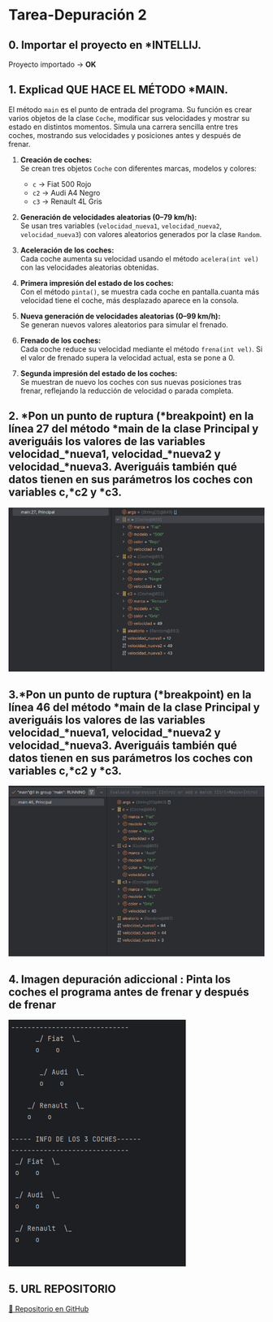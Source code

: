 # Tarea-Depuración 2

## 0. Importar el proyecto en *INTELLIJ.

Proyecto importado -> **OK**

## 1. Explicad QUE HACE EL MÉTODO *MAIN.

El método `main` es el punto de entrada del programa. Su función es crear varios objetos de la clase `Coche`, modificar sus velocidades y mostrar su estado en distintos momentos. Simula una carrera sencilla entre tres coches, mostrando sus velocidades y posiciones antes y después de frenar.

1. **Creación de coches:**  
   Se crean tres objetos `Coche` con diferentes marcas, modelos y colores:
   - `c` → Fiat 500 Rojo  
   - `c2` → Audi A4 Negro  
   - `c3` → Renault 4L Gris  

2. **Generación de velocidades aleatorias (0–79 km/h):**  
   Se usan tres variables (`velocidad_nueva1`, `velocidad_nueva2`, `velocidad_nueva3`) con valores aleatorios generados por la clase `Random`.

3. **Aceleración de los coches:**  
   Cada coche aumenta su velocidad usando el método `acelera(int vel)` con las velocidades aleatorias obtenidas.

4. **Primera impresión del estado de los coches:**  
   Con el método `pinta()`, se muestra cada coche en pantalla.cuanta más velocidad tiene el coche, más desplazado aparece en la consola.

5. **Nueva generación de velocidades aleatorias (0–99 km/h):**  
   Se generan nuevos valores aleatorios para simular el frenado.

6. **Frenado de los coches:**  
   Cada coche reduce su velocidad mediante el método `frena(int vel)`. Si el valor de frenado supera la velocidad actual, esta se pone a 0.

7. **Segunda impresión del estado de los coches:**  
   Se muestran de nuevo los coches con sus nuevas posiciones tras frenar, reflejando la reducción de velocidad o parada completa.


## 2. *Pon un punto de ruptura (*breakpoint) en la línea 27 del método *main de la clase Principal y averiguáis los valores de las variables velocidad_*nueva1, velocidad_*nueva2 y velocidad_*nueva3. Averiguáis también qué datos tienen en sus  parámetros los coches con variables c,*c2 y *c3.

![Breakpoint línea 27](imagenes/image-2.png)

## 3.*Pon un punto de ruptura (*breakpoint) en la línea 46 del método *main de la clase Principal y averiguáis los valores de las variables velocidad_*nueva1, velocidad_*nueva2 y velocidad_*nueva3. Averiguáis también qué datos tienen en sus  parámetros los coches con variables c,*c2 y *c3.

![Breakpoint línea 46](imagenes/image-3.png)


## 4. Imagen depuración adiccional : Pinta los coches el programa antes de frenar y después de frenar 

![Pinta coches antes y después](imagenes/image-7.png)

## 5. URL REPOSITORIO

[🔗 Repositorio en GitHub](https://github.com/Neivajg/EntornosDesarrollo/tree/main/tasca-depuracion2)